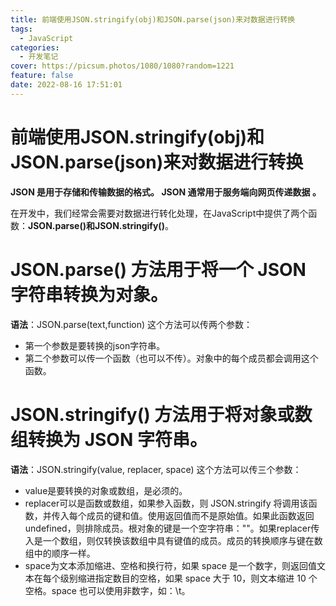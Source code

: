 ```yaml
---
title: 前端使用JSON.stringify(obj)和JSON.parse(json)来对数据进行转换
tags:
  - JavaScript
categories:
  - 开发笔记
cover: https://picsum.photos/1080/1080?random=1221
feature: false
date: 2022-08-16 17:51:01
---
```

# 前端使用JSON.stringify(obj)和JSON.parse(json)来对数据进行转换

**JSON 是用于存储和传输数据的格式。
JSON 通常用于服务端向网页传递数据 。**

在开发中，我们经常会需要对数据进行转化处理，在JavaScript中提供了两个函数：**JSON.parse()和JSON.stringify()**。

# **JSON.parse() 方法用于将一个 JSON 字符串转换为对象。**

**语法**：JSON.parse(text,function)
这个方法可以传两个参数：

- 第一个参数是要转换的json字符串。
- 第二个参数可以传一个函数（也可以不传）。对象中的每个成员都会调用这个函数。

# **JSON.stringify() 方法用于将对象或数组转换为 JSON 字符串。**

**语法**：JSON.stringify(value, replacer, space)
这个方法可以传三个参数：

- value是要转换的对象或数组，是必须的。
- replacer可以是函数或数组，如果参入函数，则 JSON.stringify 将调用该函数，并传入每个成员的键和值。使用返回值而不是原始值。如果此函数返回 undefined，则排除成员。根对象的键是一个空字符串：""。如果replacer传入是一个数组，则仅转换该数组中具有键值的成员。成员的转换顺序与键在数组中的顺序一样。
- space为文本添加缩进、空格和换行符，如果 space 是一个数字，则返回值文本在每个级别缩进指定数目的空格，如果 space 大于 10，则文本缩进 10 个空格。space 也可以使用非数字，如：\t。